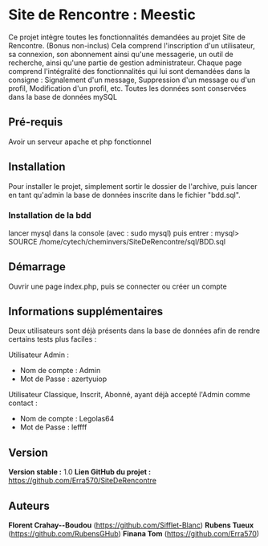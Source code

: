 # Site de Rencontre : Meestic

Ce projet intègre toutes les fonctionnalités demandées au projet Site de Rencontre. (Bonus non-inclus)
Cela comprend l'inscription d'un utilisateur, sa connexion, son abonnement ainsi qu'une messagerie, un outil de recherche, ainsi qu'une partie de gestion administrateur.
Chaque page comprend l'intégralité des fonctionnalités qui lui sont demandées dans la consigne : Signalement d'un message, Suppression d'un message ou d'un profil, Modification d'un profil, etc.
Toutes les données sont conservées dans la base de données mySQL

## Pré-requis
Avoir un serveur apache et php fonctionnel

## Installation
Pour installer le projet, simplement sortir le dossier de l'archive, puis lancer en tant qu'admin la base de données inscrite dans le fichier "bdd.sql".

### Installation de la bdd
lancer mysql dans la console (avec : sudo mysql) puis entrer :
mysql> SOURCE /home/cytech/cheminvers/SiteDeRencontre/sql/BDD.sql

## Démarrage
Ouvrir une page index.php, puis se connecter ou créer un compte

## Informations supplémentaires
Deux utilisateurs sont déjà présents dans la base de données afin de rendre certains tests plus faciles :

Utilisateur Admin :
 - Nom de compte : Admin
 - Mot de Passe : azertyuiop

Utilisateur Classique, Inscrit, Abonné, ayant déjà accepté l'Admin comme contact :
 - Nom de compte : Legolas64
 - Mot de Passe : leffff

## Version
**Version stable :** 1.0
**Lien GitHub du projet :** https://github.com/Erra570/SiteDeRencontre

## Auteurs
**Florent Crahay--Boudou** (https://github.com/Sifflet-Blanc)
**Rubens Tueux** (https://github.com/RubensGHub)
**Finana Tom** (https://github.com/Erra570)
